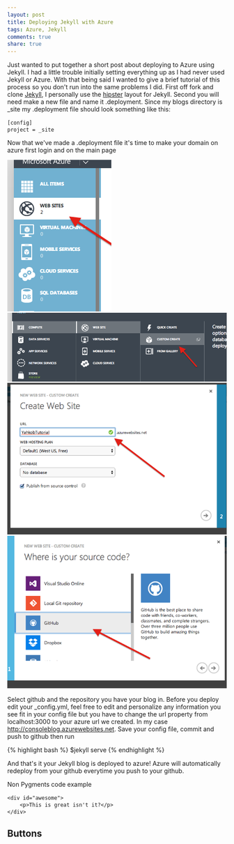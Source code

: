```yaml
---
layout: post
title: Deploying Jekyll with Azure
tags: Azure, Jekyll
comments: true
share: true
---
```

Just wanted to put together a short post about deploying to Azure using Jekyll. I had a little trouble initially setting everything up as I had never used Jekyll or Azure. With that being said I wanted to give a brief tutorial of this process so you don't run into the same problems I did. First off fork and clone <a href="https://github.com/jekyll/jekyll">Jekyll</a>, I personally use the <a href="https://github.com/mmistakes/hpstr-jekyll-theme">hipster</a> layout for Jekyll. Second you will need make a new file and name it .deployment. Since my blogs directory is _site my .deployment file should look something like this:

    [config]
    project = _site

Now that we've made a .deployment file it's time to make your domain on azure first login and on the main page

<img src='/images/azureweb.png'>

<img src='/images/customcreate.png'>

<img src='/images/git.png'>

<img src='/images/postsource.png'>



Select github and the repository you have your blog in. Before you deploy edit your _config.yml, feel free to edit and personalize any information you see fit in your config file but you have to change the url property from localhost:3000 to your azure url we created. In my case http://consoleblog.azurewebsites.net. Save your config file, commit and push to github then run

{% highlight bash %}
$jekyll serve
{% endhighlight %}

And that's it your Jekyll blog is deployed to azure! Azure will automatically redeploy from your github everytime you push to your github.




Non Pygments code example

    <div id="awesome">
        <p>This is great isn't it?</p>
    </div>

## Buttons
